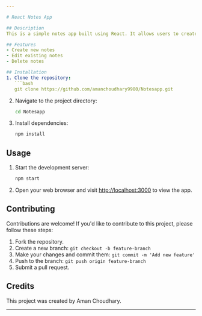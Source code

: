```yaml
---

# React Notes App

## Description
This is a simple notes app built using React. It allows users to create, edit, and delete notes.

## Features
- Create new notes
- Edit existing notes
- Delete notes

## Installation
1. Clone the repository:
   ```bash
   git clone https://github.com/amanchoudhary9980/Notesapp.git
   ```
2. Navigate to the project directory:
   ```bash
   cd Notesapp
   ```
3. Install dependencies:
   ```bash
   npm install
   ```

## Usage
1. Start the development server:
   ```bash
   npm start
   ```
2. Open your web browser and visit [http://localhost:3000](http://localhost:3000) to view the app.

## Contributing
Contributions are welcome! If you'd like to contribute to this project, please follow these steps:
1. Fork the repository.
2. Create a new branch: `git checkout -b feature-branch`
3. Make your changes and commit them: `git commit -m 'Add new feature'`
4. Push to the branch: `git push origin feature-branch`
5. Submit a pull request.

## Credits
This project was created by Aman Choudhary. 


---
```

